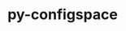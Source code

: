 ---
title: "py-configspace"
layout: cache
categories: [package, develop]
meta: {"versions": ["0.4.20"], "compilers": ["gcc@=11.1.0", "gcc@=11.4.0", "gcc@=9.4.0", "oneapi@=2023.2.0", "oneapi@=2023.2.1"], "oss": ["ubuntu20.04"], "platforms": ["linux"], "targets": ["aarch64", "neoverse_v1", "ppc64le", "x86_64_v3"], "stacks": ["e4s", "e4s-arm", "e4s-neoverse_v1", "e4s-oneapi", "e4s-power", "root"], "num_specs": 58, "num_specs_by_stack": {"e4s-arm": 7, "root": 58, "e4s-neoverse_v1": 7, "e4s-power": 15, "e4s": 15, "e4s-oneapi": 14}}
spec_details: [{"hash": "5hp4axenghnncjhickazrna7jyiyowzq", "compiler": "gcc@=11.4.0", "versions": ["0.4.20"], "os": "ubuntu20.04", "platform": "linux", "target": "aarch64", "variants": ["build_system=python_pip"], "stacks": ["e4s-arm", "root"], "size": "-", "tarball": "https://binaries.spack.io/develop/build_cache/linux-ubuntu20.04-aarch64/gcc-11.4.0/py-configspace-0.4.20/linux-ubuntu20.04-aarch64-gcc-11.4.0-py-configspace-0.4.20-5hp4axenghnncjhickazrna7jyiyowzq.spack"}, {"hash": "6sxtnr5t5yvnn4zblq2nmol6uiraqkei", "compiler": "gcc@=11.4.0", "versions": ["0.4.20"], "os": "ubuntu20.04", "platform": "linux", "target": "aarch64", "variants": ["build_system=python_pip"], "stacks": ["e4s-arm", "root"], "size": "-", "tarball": "https://binaries.spack.io/develop/build_cache/linux-ubuntu20.04-aarch64/gcc-11.4.0/py-configspace-0.4.20/linux-ubuntu20.04-aarch64-gcc-11.4.0-py-configspace-0.4.20-6sxtnr5t5yvnn4zblq2nmol6uiraqkei.spack"}, {"hash": "mlh2ohyjd3f4mjadxaxsdgcx6aujdy3p", "compiler": "gcc@=11.4.0", "versions": ["0.4.20"], "os": "ubuntu20.04", "platform": "linux", "target": "aarch64", "variants": ["build_system=python_pip"], "stacks": ["e4s-arm", "root"], "size": "-", "tarball": "https://binaries.spack.io/develop/build_cache/linux-ubuntu20.04-aarch64/gcc-11.4.0/py-configspace-0.4.20/linux-ubuntu20.04-aarch64-gcc-11.4.0-py-configspace-0.4.20-mlh2ohyjd3f4mjadxaxsdgcx6aujdy3p.spack"}, {"hash": "gp4iprq3q3psux7sz7dknlizxwbafh2m", "compiler": "gcc@=11.4.0", "versions": ["0.4.20"], "os": "ubuntu20.04", "platform": "linux", "target": "aarch64", "variants": ["build_system=python_pip"], "stacks": ["e4s-arm", "root"], "size": "-", "tarball": "https://binaries.spack.io/develop/build_cache/linux-ubuntu20.04-aarch64/gcc-11.4.0/py-configspace-0.4.20/linux-ubuntu20.04-aarch64-gcc-11.4.0-py-configspace-0.4.20-gp4iprq3q3psux7sz7dknlizxwbafh2m.spack"}, {"hash": "ccqgjwpgovme26cxd3rvytpsmz7g7rji", "compiler": "gcc@=11.4.0", "versions": ["0.4.20"], "os": "ubuntu20.04", "platform": "linux", "target": "aarch64", "variants": ["build_system=python_pip"], "stacks": ["e4s-arm", "root"], "size": "-", "tarball": "https://binaries.spack.io/develop/build_cache/linux-ubuntu20.04-aarch64/gcc-11.4.0/py-configspace-0.4.20/linux-ubuntu20.04-aarch64-gcc-11.4.0-py-configspace-0.4.20-ccqgjwpgovme26cxd3rvytpsmz7g7rji.spack"}, {"hash": "lzbfinzkrj4oln662ev7wyn6h5ji4fvy", "compiler": "gcc@=11.4.0", "versions": ["0.4.20"], "os": "ubuntu20.04", "platform": "linux", "target": "aarch64", "variants": ["build_system=python_pip"], "stacks": ["e4s-arm", "root"], "size": "-", "tarball": "https://binaries.spack.io/develop/build_cache/linux-ubuntu20.04-aarch64/gcc-11.4.0/py-configspace-0.4.20/linux-ubuntu20.04-aarch64-gcc-11.4.0-py-configspace-0.4.20-lzbfinzkrj4oln662ev7wyn6h5ji4fvy.spack"}, {"hash": "m2zoxlf7k5wmceegnlm6vgewk5jzurj7", "compiler": "gcc@=11.4.0", "versions": ["0.4.20"], "os": "ubuntu20.04", "platform": "linux", "target": "aarch64", "variants": ["build_system=python_pip"], "stacks": ["e4s-arm", "root"], "size": "-", "tarball": "https://binaries.spack.io/develop/build_cache/linux-ubuntu20.04-aarch64/gcc-11.4.0/py-configspace-0.4.20/linux-ubuntu20.04-aarch64-gcc-11.4.0-py-configspace-0.4.20-m2zoxlf7k5wmceegnlm6vgewk5jzurj7.spack"}, {"hash": "tll7azzsohmone24vf6c2qfvifgavpx2", "compiler": "gcc@=11.4.0", "versions": ["0.4.20"], "os": "ubuntu20.04", "platform": "linux", "target": "neoverse_v1", "variants": ["build_system=python_pip"], "stacks": ["e4s-neoverse_v1", "root"], "size": "-", "tarball": "https://binaries.spack.io/develop/build_cache/linux-ubuntu20.04-neoverse_v1/gcc-11.4.0/py-configspace-0.4.20/linux-ubuntu20.04-neoverse_v1-gcc-11.4.0-py-configspace-0.4.20-tll7azzsohmone24vf6c2qfvifgavpx2.spack"}, {"hash": "7qnebrd26qsshj4euwonvmt3zvrykw3k", "compiler": "gcc@=11.4.0", "versions": ["0.4.20"], "os": "ubuntu20.04", "platform": "linux", "target": "neoverse_v1", "variants": ["build_system=python_pip"], "stacks": ["e4s-neoverse_v1", "root"], "size": "-", "tarball": "https://binaries.spack.io/develop/build_cache/linux-ubuntu20.04-neoverse_v1/gcc-11.4.0/py-configspace-0.4.20/linux-ubuntu20.04-neoverse_v1-gcc-11.4.0-py-configspace-0.4.20-7qnebrd26qsshj4euwonvmt3zvrykw3k.spack"}, {"hash": "cztts2y3i3h7dm4ideaw2chgyghyli2s", "compiler": "gcc@=11.4.0", "versions": ["0.4.20"], "os": "ubuntu20.04", "platform": "linux", "target": "neoverse_v1", "variants": ["build_system=python_pip"], "stacks": ["e4s-neoverse_v1", "root"], "size": "-", "tarball": "https://binaries.spack.io/develop/build_cache/linux-ubuntu20.04-neoverse_v1/gcc-11.4.0/py-configspace-0.4.20/linux-ubuntu20.04-neoverse_v1-gcc-11.4.0-py-configspace-0.4.20-cztts2y3i3h7dm4ideaw2chgyghyli2s.spack"}, {"hash": "njtfz2lbtuqxdv7pfqrf6fec3jtsl3b7", "compiler": "gcc@=11.4.0", "versions": ["0.4.20"], "os": "ubuntu20.04", "platform": "linux", "target": "neoverse_v1", "variants": ["build_system=python_pip"], "stacks": ["e4s-neoverse_v1", "root"], "size": "-", "tarball": "https://binaries.spack.io/develop/build_cache/linux-ubuntu20.04-neoverse_v1/gcc-11.4.0/py-configspace-0.4.20/linux-ubuntu20.04-neoverse_v1-gcc-11.4.0-py-configspace-0.4.20-njtfz2lbtuqxdv7pfqrf6fec3jtsl3b7.spack"}, {"hash": "ccmrrujozs4ji4twghtiao6f6yzmlcr7", "compiler": "gcc@=11.4.0", "versions": ["0.4.20"], "os": "ubuntu20.04", "platform": "linux", "target": "neoverse_v1", "variants": ["build_system=python_pip"], "stacks": ["e4s-neoverse_v1", "root"], "size": "-", "tarball": "https://binaries.spack.io/develop/build_cache/linux-ubuntu20.04-neoverse_v1/gcc-11.4.0/py-configspace-0.4.20/linux-ubuntu20.04-neoverse_v1-gcc-11.4.0-py-configspace-0.4.20-ccmrrujozs4ji4twghtiao6f6yzmlcr7.spack"}, {"hash": "zy6nf3psdfzpyddc33z4hv4yscqvzvow", "compiler": "gcc@=11.4.0", "versions": ["0.4.20"], "os": "ubuntu20.04", "platform": "linux", "target": "neoverse_v1", "variants": ["build_system=python_pip"], "stacks": ["e4s-neoverse_v1", "root"], "size": "-", "tarball": "https://binaries.spack.io/develop/build_cache/linux-ubuntu20.04-neoverse_v1/gcc-11.4.0/py-configspace-0.4.20/linux-ubuntu20.04-neoverse_v1-gcc-11.4.0-py-configspace-0.4.20-zy6nf3psdfzpyddc33z4hv4yscqvzvow.spack"}, {"hash": "bkbiy3dxwkwwd2lhl4zeckp6ysrrhgwu", "compiler": "gcc@=11.4.0", "versions": ["0.4.20"], "os": "ubuntu20.04", "platform": "linux", "target": "neoverse_v1", "variants": ["build_system=python_pip"], "stacks": ["e4s-neoverse_v1", "root"], "size": "-", "tarball": "https://binaries.spack.io/develop/build_cache/linux-ubuntu20.04-neoverse_v1/gcc-11.4.0/py-configspace-0.4.20/linux-ubuntu20.04-neoverse_v1-gcc-11.4.0-py-configspace-0.4.20-bkbiy3dxwkwwd2lhl4zeckp6ysrrhgwu.spack"}, {"hash": "mhje7dww4ilotb7sxcbamkpj364afhpv", "compiler": "gcc@=11.1.0", "versions": ["0.4.20"], "os": "ubuntu20.04", "platform": "linux", "target": "ppc64le", "variants": ["build_system=python_pip"], "stacks": ["root", "e4s-power"], "size": "-", "tarball": "https://binaries.spack.io/develop/build_cache/linux-ubuntu20.04-ppc64le/gcc-11.1.0/py-configspace-0.4.20/linux-ubuntu20.04-ppc64le-gcc-11.1.0-py-configspace-0.4.20-mhje7dww4ilotb7sxcbamkpj364afhpv.spack"}, {"hash": "mmzsgcc5gf23k5lrf4yyroyuksf777so", "compiler": "gcc@=9.4.0", "versions": ["0.4.20"], "os": "ubuntu20.04", "platform": "linux", "target": "ppc64le", "variants": ["build_system=python_pip"], "stacks": ["root", "e4s-power"], "size": "-", "tarball": "https://binaries.spack.io/develop/build_cache/linux-ubuntu20.04-ppc64le/gcc-9.4.0/py-configspace-0.4.20/linux-ubuntu20.04-ppc64le-gcc-9.4.0-py-configspace-0.4.20-mmzsgcc5gf23k5lrf4yyroyuksf777so.spack"}, {"hash": "hxbtupmvar7lgd2h53lfy32aroa55ptk", "compiler": "gcc@=9.4.0", "versions": ["0.4.20"], "os": "ubuntu20.04", "platform": "linux", "target": "ppc64le", "variants": ["build_system=python_pip"], "stacks": ["root", "e4s-power"], "size": "-", "tarball": "https://binaries.spack.io/develop/build_cache/linux-ubuntu20.04-ppc64le/gcc-9.4.0/py-configspace-0.4.20/linux-ubuntu20.04-ppc64le-gcc-9.4.0-py-configspace-0.4.20-hxbtupmvar7lgd2h53lfy32aroa55ptk.spack"}, {"hash": "2xrxzq6chduf4uncyxetfpe6bu7d3udw", "compiler": "gcc@=9.4.0", "versions": ["0.4.20"], "os": "ubuntu20.04", "platform": "linux", "target": "ppc64le", "variants": ["build_system=python_pip"], "stacks": ["root", "e4s-power"], "size": "-", "tarball": "https://binaries.spack.io/develop/build_cache/linux-ubuntu20.04-ppc64le/gcc-9.4.0/py-configspace-0.4.20/linux-ubuntu20.04-ppc64le-gcc-9.4.0-py-configspace-0.4.20-2xrxzq6chduf4uncyxetfpe6bu7d3udw.spack"}, {"hash": "25elyvdnlnf3xr67gq7gzh3sqtxvlyeu", "compiler": "gcc@=9.4.0", "versions": ["0.4.20"], "os": "ubuntu20.04", "platform": "linux", "target": "ppc64le", "variants": ["build_system=python_pip"], "stacks": ["root", "e4s-power"], "size": "-", "tarball": "https://binaries.spack.io/develop/build_cache/linux-ubuntu20.04-ppc64le/gcc-9.4.0/py-configspace-0.4.20/linux-ubuntu20.04-ppc64le-gcc-9.4.0-py-configspace-0.4.20-25elyvdnlnf3xr67gq7gzh3sqtxvlyeu.spack"}, {"hash": "3vrfuyod5amnukejhuzojkjdm4ryfq7n", "compiler": "gcc@=9.4.0", "versions": ["0.4.20"], "os": "ubuntu20.04", "platform": "linux", "target": "ppc64le", "variants": ["build_system=python_pip"], "stacks": ["root", "e4s-power"], "size": "-", "tarball": "https://binaries.spack.io/develop/build_cache/linux-ubuntu20.04-ppc64le/gcc-9.4.0/py-configspace-0.4.20/linux-ubuntu20.04-ppc64le-gcc-9.4.0-py-configspace-0.4.20-3vrfuyod5amnukejhuzojkjdm4ryfq7n.spack"}, {"hash": "o33nt3y33t63imlcq6nyikgfmv22ptlm", "compiler": "gcc@=9.4.0", "versions": ["0.4.20"], "os": "ubuntu20.04", "platform": "linux", "target": "ppc64le", "variants": ["build_system=python_pip"], "stacks": ["root", "e4s-power"], "size": "-", "tarball": "https://binaries.spack.io/develop/build_cache/linux-ubuntu20.04-ppc64le/gcc-9.4.0/py-configspace-0.4.20/linux-ubuntu20.04-ppc64le-gcc-9.4.0-py-configspace-0.4.20-o33nt3y33t63imlcq6nyikgfmv22ptlm.spack"}, {"hash": "che2acbudpxxjtshhpij2m4p4goejqs4", "compiler": "gcc@=9.4.0", "versions": ["0.4.20"], "os": "ubuntu20.04", "platform": "linux", "target": "ppc64le", "variants": ["build_system=python_pip"], "stacks": ["root", "e4s-power"], "size": "-", "tarball": "https://binaries.spack.io/develop/build_cache/linux-ubuntu20.04-ppc64le/gcc-9.4.0/py-configspace-0.4.20/linux-ubuntu20.04-ppc64le-gcc-9.4.0-py-configspace-0.4.20-che2acbudpxxjtshhpij2m4p4goejqs4.spack"}, {"hash": "4ukw5urigkk4azbxxadkthswvo3ste3y", "compiler": "gcc@=9.4.0", "versions": ["0.4.20"], "os": "ubuntu20.04", "platform": "linux", "target": "ppc64le", "variants": ["build_system=python_pip"], "stacks": ["root", "e4s-power"], "size": "-", "tarball": "https://binaries.spack.io/develop/build_cache/linux-ubuntu20.04-ppc64le/gcc-9.4.0/py-configspace-0.4.20/linux-ubuntu20.04-ppc64le-gcc-9.4.0-py-configspace-0.4.20-4ukw5urigkk4azbxxadkthswvo3ste3y.spack"}, {"hash": "owzz2m47ounqu6h466aviq2niotgfqew", "compiler": "gcc@=9.4.0", "versions": ["0.4.20"], "os": "ubuntu20.04", "platform": "linux", "target": "ppc64le", "variants": ["build_system=python_pip"], "stacks": ["root", "e4s-power"], "size": "-", "tarball": "https://binaries.spack.io/develop/build_cache/linux-ubuntu20.04-ppc64le/gcc-9.4.0/py-configspace-0.4.20/linux-ubuntu20.04-ppc64le-gcc-9.4.0-py-configspace-0.4.20-owzz2m47ounqu6h466aviq2niotgfqew.spack"}, {"hash": "nm7zdhnjwdk2s45fgjmufbxpae7nnp3g", "compiler": "gcc@=9.4.0", "versions": ["0.4.20"], "os": "ubuntu20.04", "platform": "linux", "target": "ppc64le", "variants": ["build_system=python_pip"], "stacks": ["root", "e4s-power"], "size": "-", "tarball": "https://binaries.spack.io/develop/build_cache/linux-ubuntu20.04-ppc64le/gcc-9.4.0/py-configspace-0.4.20/linux-ubuntu20.04-ppc64le-gcc-9.4.0-py-configspace-0.4.20-nm7zdhnjwdk2s45fgjmufbxpae7nnp3g.spack"}, {"hash": "hjx26scfvas2ss6dt5tf2wmikrzkpdlk", "compiler": "gcc@=9.4.0", "versions": ["0.4.20"], "os": "ubuntu20.04", "platform": "linux", "target": "ppc64le", "variants": ["build_system=python_pip"], "stacks": ["root", "e4s-power"], "size": "-", "tarball": "https://binaries.spack.io/develop/build_cache/linux-ubuntu20.04-ppc64le/gcc-9.4.0/py-configspace-0.4.20/linux-ubuntu20.04-ppc64le-gcc-9.4.0-py-configspace-0.4.20-hjx26scfvas2ss6dt5tf2wmikrzkpdlk.spack"}, {"hash": "z2rfivvqx2lkbr5kw3zzxwfu2am3i7i6", "compiler": "gcc@=9.4.0", "versions": ["0.4.20"], "os": "ubuntu20.04", "platform": "linux", "target": "ppc64le", "variants": ["build_system=python_pip"], "stacks": ["root", "e4s-power"], "size": "-", "tarball": "https://binaries.spack.io/develop/build_cache/linux-ubuntu20.04-ppc64le/gcc-9.4.0/py-configspace-0.4.20/linux-ubuntu20.04-ppc64le-gcc-9.4.0-py-configspace-0.4.20-z2rfivvqx2lkbr5kw3zzxwfu2am3i7i6.spack"}, {"hash": "hjnhnhstvqvxlhqz3bwjvsnkyf4smjwe", "compiler": "gcc@=9.4.0", "versions": ["0.4.20"], "os": "ubuntu20.04", "platform": "linux", "target": "ppc64le", "variants": ["build_system=python_pip"], "stacks": ["root", "e4s-power"], "size": "-", "tarball": "https://binaries.spack.io/develop/build_cache/linux-ubuntu20.04-ppc64le/gcc-9.4.0/py-configspace-0.4.20/linux-ubuntu20.04-ppc64le-gcc-9.4.0-py-configspace-0.4.20-hjnhnhstvqvxlhqz3bwjvsnkyf4smjwe.spack"}, {"hash": "g2635erd35tqgohjsnyosv34isurq45z", "compiler": "gcc@=9.4.0", "versions": ["0.4.20"], "os": "ubuntu20.04", "platform": "linux", "target": "ppc64le", "variants": ["build_system=python_pip"], "stacks": ["root", "e4s-power"], "size": "-", "tarball": "https://binaries.spack.io/develop/build_cache/linux-ubuntu20.04-ppc64le/gcc-9.4.0/py-configspace-0.4.20/linux-ubuntu20.04-ppc64le-gcc-9.4.0-py-configspace-0.4.20-g2635erd35tqgohjsnyosv34isurq45z.spack"}, {"hash": "42y5cg26usjr5vihvewoefazluti433s", "compiler": "gcc@=11.1.0", "versions": ["0.4.20"], "os": "ubuntu20.04", "platform": "linux", "target": "x86_64_v3", "variants": ["build_system=python_pip"], "stacks": ["e4s", "root"], "size": "-", "tarball": "https://binaries.spack.io/develop/build_cache/linux-ubuntu20.04-x86_64_v3/gcc-11.1.0/py-configspace-0.4.20/linux-ubuntu20.04-x86_64_v3-gcc-11.1.0-py-configspace-0.4.20-42y5cg26usjr5vihvewoefazluti433s.spack"}, {"hash": "fqp6pcpcce2odiuqcfxkgaszjex3in6j", "compiler": "gcc@=11.4.0", "versions": ["0.4.20"], "os": "ubuntu20.04", "platform": "linux", "target": "x86_64_v3", "variants": ["build_system=python_pip"], "stacks": ["e4s", "root"], "size": "-", "tarball": "https://binaries.spack.io/develop/build_cache/linux-ubuntu20.04-x86_64_v3/gcc-11.4.0/py-configspace-0.4.20/linux-ubuntu20.04-x86_64_v3-gcc-11.4.0-py-configspace-0.4.20-fqp6pcpcce2odiuqcfxkgaszjex3in6j.spack"}, {"hash": "efd57w5zw5evimm3t7curpzbouosd5az", "compiler": "gcc@=11.4.0", "versions": ["0.4.20"], "os": "ubuntu20.04", "platform": "linux", "target": "x86_64_v3", "variants": ["build_system=python_pip"], "stacks": ["e4s", "root"], "size": "-", "tarball": "https://binaries.spack.io/develop/build_cache/linux-ubuntu20.04-x86_64_v3/gcc-11.4.0/py-configspace-0.4.20/linux-ubuntu20.04-x86_64_v3-gcc-11.4.0-py-configspace-0.4.20-efd57w5zw5evimm3t7curpzbouosd5az.spack"}, {"hash": "oe22nj4ulliaozgq53jbtvgkepo57x5r", "compiler": "gcc@=11.4.0", "versions": ["0.4.20"], "os": "ubuntu20.04", "platform": "linux", "target": "x86_64_v3", "variants": ["build_system=python_pip"], "stacks": ["e4s", "root"], "size": "-", "tarball": "https://binaries.spack.io/develop/build_cache/linux-ubuntu20.04-x86_64_v3/gcc-11.4.0/py-configspace-0.4.20/linux-ubuntu20.04-x86_64_v3-gcc-11.4.0-py-configspace-0.4.20-oe22nj4ulliaozgq53jbtvgkepo57x5r.spack"}, {"hash": "ovcetyee7yxf2rwyctafoe3lifnn273z", "compiler": "gcc@=11.4.0", "versions": ["0.4.20"], "os": "ubuntu20.04", "platform": "linux", "target": "x86_64_v3", "variants": ["build_system=python_pip"], "stacks": ["e4s", "root"], "size": "-", "tarball": "https://binaries.spack.io/develop/build_cache/linux-ubuntu20.04-x86_64_v3/gcc-11.4.0/py-configspace-0.4.20/linux-ubuntu20.04-x86_64_v3-gcc-11.4.0-py-configspace-0.4.20-ovcetyee7yxf2rwyctafoe3lifnn273z.spack"}, {"hash": "sfn62xxwrjsr7g2fokxsvhrppjlt3yca", "compiler": "gcc@=11.4.0", "versions": ["0.4.20"], "os": "ubuntu20.04", "platform": "linux", "target": "x86_64_v3", "variants": ["build_system=python_pip"], "stacks": ["e4s", "root"], "size": "-", "tarball": "https://binaries.spack.io/develop/build_cache/linux-ubuntu20.04-x86_64_v3/gcc-11.4.0/py-configspace-0.4.20/linux-ubuntu20.04-x86_64_v3-gcc-11.4.0-py-configspace-0.4.20-sfn62xxwrjsr7g2fokxsvhrppjlt3yca.spack"}, {"hash": "5a7aajpe32vtg6neagiesrf5otxw3ldd", "compiler": "gcc@=11.4.0", "versions": ["0.4.20"], "os": "ubuntu20.04", "platform": "linux", "target": "x86_64_v3", "variants": ["build_system=python_pip"], "stacks": ["e4s", "root"], "size": "-", "tarball": "https://binaries.spack.io/develop/build_cache/linux-ubuntu20.04-x86_64_v3/gcc-11.4.0/py-configspace-0.4.20/linux-ubuntu20.04-x86_64_v3-gcc-11.4.0-py-configspace-0.4.20-5a7aajpe32vtg6neagiesrf5otxw3ldd.spack"}, {"hash": "ejoj7kbzry6uvuh62ayhzbe5vb5qzdzg", "compiler": "gcc@=11.4.0", "versions": ["0.4.20"], "os": "ubuntu20.04", "platform": "linux", "target": "x86_64_v3", "variants": ["build_system=python_pip"], "stacks": ["e4s", "root"], "size": "-", "tarball": "https://binaries.spack.io/develop/build_cache/linux-ubuntu20.04-x86_64_v3/gcc-11.4.0/py-configspace-0.4.20/linux-ubuntu20.04-x86_64_v3-gcc-11.4.0-py-configspace-0.4.20-ejoj7kbzry6uvuh62ayhzbe5vb5qzdzg.spack"}, {"hash": "sutdnipgcgc4fbyf44lflipe5rkveqvq", "compiler": "gcc@=11.4.0", "versions": ["0.4.20"], "os": "ubuntu20.04", "platform": "linux", "target": "x86_64_v3", "variants": ["build_system=python_pip"], "stacks": ["e4s", "root"], "size": "-", "tarball": "https://binaries.spack.io/develop/build_cache/linux-ubuntu20.04-x86_64_v3/gcc-11.4.0/py-configspace-0.4.20/linux-ubuntu20.04-x86_64_v3-gcc-11.4.0-py-configspace-0.4.20-sutdnipgcgc4fbyf44lflipe5rkveqvq.spack"}, {"hash": "mtxnjkocbm5xoy3q6bwqufijofccdrtq", "compiler": "gcc@=11.4.0", "versions": ["0.4.20"], "os": "ubuntu20.04", "platform": "linux", "target": "x86_64_v3", "variants": ["build_system=python_pip"], "stacks": ["e4s", "root"], "size": "-", "tarball": "https://binaries.spack.io/develop/build_cache/linux-ubuntu20.04-x86_64_v3/gcc-11.4.0/py-configspace-0.4.20/linux-ubuntu20.04-x86_64_v3-gcc-11.4.0-py-configspace-0.4.20-mtxnjkocbm5xoy3q6bwqufijofccdrtq.spack"}, {"hash": "gl6o5yr2hreq4ssjf32wun6z62r5adk6", "compiler": "gcc@=11.4.0", "versions": ["0.4.20"], "os": "ubuntu20.04", "platform": "linux", "target": "x86_64_v3", "variants": ["build_system=python_pip"], "stacks": ["e4s", "root"], "size": "-", "tarball": "https://binaries.spack.io/develop/build_cache/linux-ubuntu20.04-x86_64_v3/gcc-11.4.0/py-configspace-0.4.20/linux-ubuntu20.04-x86_64_v3-gcc-11.4.0-py-configspace-0.4.20-gl6o5yr2hreq4ssjf32wun6z62r5adk6.spack"}, {"hash": "73uaymrdpbezaf5pespcpqicdyr2gqhf", "compiler": "gcc@=11.4.0", "versions": ["0.4.20"], "os": "ubuntu20.04", "platform": "linux", "target": "x86_64_v3", "variants": ["build_system=python_pip"], "stacks": ["e4s", "root"], "size": "-", "tarball": "https://binaries.spack.io/develop/build_cache/linux-ubuntu20.04-x86_64_v3/gcc-11.4.0/py-configspace-0.4.20/linux-ubuntu20.04-x86_64_v3-gcc-11.4.0-py-configspace-0.4.20-73uaymrdpbezaf5pespcpqicdyr2gqhf.spack"}, {"hash": "awjsvbb5dmd2rxdewlcz42vp5jae42p5", "compiler": "gcc@=11.4.0", "versions": ["0.4.20"], "os": "ubuntu20.04", "platform": "linux", "target": "x86_64_v3", "variants": ["build_system=python_pip"], "stacks": ["e4s", "root"], "size": "-", "tarball": "https://binaries.spack.io/develop/build_cache/linux-ubuntu20.04-x86_64_v3/gcc-11.4.0/py-configspace-0.4.20/linux-ubuntu20.04-x86_64_v3-gcc-11.4.0-py-configspace-0.4.20-awjsvbb5dmd2rxdewlcz42vp5jae42p5.spack"}, {"hash": "pndicrpl5not4ajexyvkn2bhjdcv2lfy", "compiler": "gcc@=11.4.0", "versions": ["0.4.20"], "os": "ubuntu20.04", "platform": "linux", "target": "x86_64_v3", "variants": ["build_system=python_pip"], "stacks": ["e4s", "root"], "size": "-", "tarball": "https://binaries.spack.io/develop/build_cache/linux-ubuntu20.04-x86_64_v3/gcc-11.4.0/py-configspace-0.4.20/linux-ubuntu20.04-x86_64_v3-gcc-11.4.0-py-configspace-0.4.20-pndicrpl5not4ajexyvkn2bhjdcv2lfy.spack"}, {"hash": "edjcgevwgfq76qwygz5zafsurpccham3", "compiler": "gcc@=11.4.0", "versions": ["0.4.20"], "os": "ubuntu20.04", "platform": "linux", "target": "x86_64_v3", "variants": ["build_system=python_pip"], "stacks": ["e4s", "root"], "size": "-", "tarball": "https://binaries.spack.io/develop/build_cache/linux-ubuntu20.04-x86_64_v3/gcc-11.4.0/py-configspace-0.4.20/linux-ubuntu20.04-x86_64_v3-gcc-11.4.0-py-configspace-0.4.20-edjcgevwgfq76qwygz5zafsurpccham3.spack"}, {"hash": "ebd46az6yyv45bpumcybdrbgxrzuzyh6", "compiler": "oneapi@=2023.2.0", "versions": ["0.4.20"], "os": "ubuntu20.04", "platform": "linux", "target": "x86_64_v3", "variants": ["build_system=python_pip"], "stacks": ["root", "e4s-oneapi"], "size": "-", "tarball": "https://binaries.spack.io/develop/build_cache/linux-ubuntu20.04-x86_64_v3/oneapi-2023.2.0/py-configspace-0.4.20/linux-ubuntu20.04-x86_64_v3-oneapi-2023.2.0-py-configspace-0.4.20-ebd46az6yyv45bpumcybdrbgxrzuzyh6.spack"}, {"hash": "fkkgpl4tvljgut4o6e4tv4jprzaf7vj6", "compiler": "oneapi@=2023.2.0", "versions": ["0.4.20"], "os": "ubuntu20.04", "platform": "linux", "target": "x86_64_v3", "variants": ["build_system=python_pip"], "stacks": ["root", "e4s-oneapi"], "size": "-", "tarball": "https://binaries.spack.io/develop/build_cache/linux-ubuntu20.04-x86_64_v3/oneapi-2023.2.0/py-configspace-0.4.20/linux-ubuntu20.04-x86_64_v3-oneapi-2023.2.0-py-configspace-0.4.20-fkkgpl4tvljgut4o6e4tv4jprzaf7vj6.spack"}, {"hash": "swnpnq3b5ucbxjwtosb47rns222irej4", "compiler": "oneapi@=2023.2.1", "versions": ["0.4.20"], "os": "ubuntu20.04", "platform": "linux", "target": "x86_64_v3", "variants": ["build_system=python_pip"], "stacks": ["root", "e4s-oneapi"], "size": "-", "tarball": "https://binaries.spack.io/develop/build_cache/linux-ubuntu20.04-x86_64_v3/oneapi-2023.2.1/py-configspace-0.4.20/linux-ubuntu20.04-x86_64_v3-oneapi-2023.2.1-py-configspace-0.4.20-swnpnq3b5ucbxjwtosb47rns222irej4.spack"}, {"hash": "psucan55mrhor6bwskcyy7xurlomrpsj", "compiler": "oneapi@=2023.2.1", "versions": ["0.4.20"], "os": "ubuntu20.04", "platform": "linux", "target": "x86_64_v3", "variants": ["build_system=python_pip"], "stacks": ["root", "e4s-oneapi"], "size": "-", "tarball": "https://binaries.spack.io/develop/build_cache/linux-ubuntu20.04-x86_64_v3/oneapi-2023.2.1/py-configspace-0.4.20/linux-ubuntu20.04-x86_64_v3-oneapi-2023.2.1-py-configspace-0.4.20-psucan55mrhor6bwskcyy7xurlomrpsj.spack"}, {"hash": "3fyn34xtnz7dzyz5zy53kq4orz7tnq2e", "compiler": "oneapi@=2023.2.1", "versions": ["0.4.20"], "os": "ubuntu20.04", "platform": "linux", "target": "x86_64_v3", "variants": ["build_system=python_pip"], "stacks": ["root", "e4s-oneapi"], "size": "-", "tarball": "https://binaries.spack.io/develop/build_cache/linux-ubuntu20.04-x86_64_v3/oneapi-2023.2.1/py-configspace-0.4.20/linux-ubuntu20.04-x86_64_v3-oneapi-2023.2.1-py-configspace-0.4.20-3fyn34xtnz7dzyz5zy53kq4orz7tnq2e.spack"}, {"hash": "ew7scgidgvgeuif3xf2yy3yarxmv27wx", "compiler": "oneapi@=2023.2.1", "versions": ["0.4.20"], "os": "ubuntu20.04", "platform": "linux", "target": "x86_64_v3", "variants": ["build_system=python_pip"], "stacks": ["root", "e4s-oneapi"], "size": "-", "tarball": "https://binaries.spack.io/develop/build_cache/linux-ubuntu20.04-x86_64_v3/oneapi-2023.2.1/py-configspace-0.4.20/linux-ubuntu20.04-x86_64_v3-oneapi-2023.2.1-py-configspace-0.4.20-ew7scgidgvgeuif3xf2yy3yarxmv27wx.spack"}, {"hash": "rxqu76rsep22wqbapnbrj4bwy3ept7fw", "compiler": "oneapi@=2023.2.1", "versions": ["0.4.20"], "os": "ubuntu20.04", "platform": "linux", "target": "x86_64_v3", "variants": ["build_system=python_pip"], "stacks": ["root", "e4s-oneapi"], "size": "-", "tarball": "https://binaries.spack.io/develop/build_cache/linux-ubuntu20.04-x86_64_v3/oneapi-2023.2.1/py-configspace-0.4.20/linux-ubuntu20.04-x86_64_v3-oneapi-2023.2.1-py-configspace-0.4.20-rxqu76rsep22wqbapnbrj4bwy3ept7fw.spack"}, {"hash": "4kspkfqki6hz3zg7nopfprg3o5xjnmeh", "compiler": "oneapi@=2023.2.1", "versions": ["0.4.20"], "os": "ubuntu20.04", "platform": "linux", "target": "x86_64_v3", "variants": ["build_system=python_pip"], "stacks": ["root", "e4s-oneapi"], "size": "-", "tarball": "https://binaries.spack.io/develop/build_cache/linux-ubuntu20.04-x86_64_v3/oneapi-2023.2.1/py-configspace-0.4.20/linux-ubuntu20.04-x86_64_v3-oneapi-2023.2.1-py-configspace-0.4.20-4kspkfqki6hz3zg7nopfprg3o5xjnmeh.spack"}, {"hash": "fkborygyoeotj5xjmqkipcij6v3esbbd", "compiler": "oneapi@=2023.2.1", "versions": ["0.4.20"], "os": "ubuntu20.04", "platform": "linux", "target": "x86_64_v3", "variants": ["build_system=python_pip"], "stacks": ["root", "e4s-oneapi"], "size": "-", "tarball": "https://binaries.spack.io/develop/build_cache/linux-ubuntu20.04-x86_64_v3/oneapi-2023.2.1/py-configspace-0.4.20/linux-ubuntu20.04-x86_64_v3-oneapi-2023.2.1-py-configspace-0.4.20-fkborygyoeotj5xjmqkipcij6v3esbbd.spack"}, {"hash": "dgblnds7wblduu2l4locnhweriw5f7ne", "compiler": "oneapi@=2023.2.1", "versions": ["0.4.20"], "os": "ubuntu20.04", "platform": "linux", "target": "x86_64_v3", "variants": ["build_system=python_pip"], "stacks": ["root", "e4s-oneapi"], "size": "-", "tarball": "https://binaries.spack.io/develop/build_cache/linux-ubuntu20.04-x86_64_v3/oneapi-2023.2.1/py-configspace-0.4.20/linux-ubuntu20.04-x86_64_v3-oneapi-2023.2.1-py-configspace-0.4.20-dgblnds7wblduu2l4locnhweriw5f7ne.spack"}, {"hash": "dcd7fiddvu4t26kk3mgr7vicw3wgjzm2", "compiler": "oneapi@=2023.2.1", "versions": ["0.4.20"], "os": "ubuntu20.04", "platform": "linux", "target": "x86_64_v3", "variants": ["build_system=python_pip"], "stacks": ["root", "e4s-oneapi"], "size": "-", "tarball": "https://binaries.spack.io/develop/build_cache/linux-ubuntu20.04-x86_64_v3/oneapi-2023.2.1/py-configspace-0.4.20/linux-ubuntu20.04-x86_64_v3-oneapi-2023.2.1-py-configspace-0.4.20-dcd7fiddvu4t26kk3mgr7vicw3wgjzm2.spack"}, {"hash": "qdqthltpl7fbnjf3se2tcovhnyoxssnp", "compiler": "oneapi@=2023.2.1", "versions": ["0.4.20"], "os": "ubuntu20.04", "platform": "linux", "target": "x86_64_v3", "variants": ["build_system=python_pip"], "stacks": ["root", "e4s-oneapi"], "size": "-", "tarball": "https://binaries.spack.io/develop/build_cache/linux-ubuntu20.04-x86_64_v3/oneapi-2023.2.1/py-configspace-0.4.20/linux-ubuntu20.04-x86_64_v3-oneapi-2023.2.1-py-configspace-0.4.20-qdqthltpl7fbnjf3se2tcovhnyoxssnp.spack"}, {"hash": "m5hwpuie7jjq2fz3vut6zbamkxcjqjhn", "compiler": "oneapi@=2023.2.1", "versions": ["0.4.20"], "os": "ubuntu20.04", "platform": "linux", "target": "x86_64_v3", "variants": ["build_system=python_pip"], "stacks": ["root", "e4s-oneapi"], "size": "-", "tarball": "https://binaries.spack.io/develop/build_cache/linux-ubuntu20.04-x86_64_v3/oneapi-2023.2.1/py-configspace-0.4.20/linux-ubuntu20.04-x86_64_v3-oneapi-2023.2.1-py-configspace-0.4.20-m5hwpuie7jjq2fz3vut6zbamkxcjqjhn.spack"}, {"hash": "ekiotbv4iywgz64qqnvws4xvujpz3bix", "compiler": "oneapi@=2023.2.1", "versions": ["0.4.20"], "os": "ubuntu20.04", "platform": "linux", "target": "x86_64_v3", "variants": ["build_system=python_pip"], "stacks": ["root", "e4s-oneapi"], "size": "-", "tarball": "https://binaries.spack.io/develop/build_cache/linux-ubuntu20.04-x86_64_v3/oneapi-2023.2.1/py-configspace-0.4.20/linux-ubuntu20.04-x86_64_v3-oneapi-2023.2.1-py-configspace-0.4.20-ekiotbv4iywgz64qqnvws4xvujpz3bix.spack"}]
---